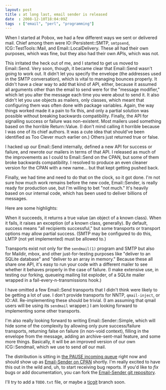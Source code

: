 ```yaml
---
layout: post
title : at long last, email sender is released
date  : 2008-12-10T18:04:09Z
tags  : ["email", "perl", "programming"]
---
```

When I started at Pobox, we had a few different ways we sent or delivered mail.
Chief among them were IO::Persistent::SMTP, `smtpsend`, ICG::TestTools::Mail,
and Email::LocalDelivery.  These all had their own purposes, which was fine,
but they also had their own APIs, which was not.

This irritated the heck out of me, and I started to get us moved to
Email::Send.  Very soon, though, it became clear that Email::Send wasn't going
to work out.  It didn't let you specify the envelope (the addresses used in the
SMTP conversation), which is vital to managing bounces properly.  It didn't
have a clear way to add that kind of API, either, because it assumed all
arguments other than the email to send were for the "message modifier," which
let you alter the message each time you were about to send it.  It also didn't
let you use objects as mailers, only classes, which meant that configuring them
was often done with package variables.  Again, the way things worked made it a
pain to fix this, and only a partial solution was possible without breaking
backwards compatibility.  Finally, the API for signalling success or failure
was non-existent.  Most mailers used something based on the horrible
Return::Value.  (I don't mind calling it horrible because I was one of its
chief authors.  It was a cute idea that should've been identified as Too Clever
much earlier on.)  Others just returned true or false.

I hacked up our Email::Send internally, defined a new API for success or
failure, and rewrote our mailers in terms of that API.  I released as much of
the improvements as I could to Email::Send on the CPAN, but some of them broke
backwards compatibility.  I resolved to produce an even cleaner version for the
CPAN with a new name... but that kept getting pushed back.

Finally, we had time and need to do that on the clock, so it got done.  I'm not
sure how much work remains before the new code, Email::Sender, is really ready
for production use, but I'm willing to bet "not much."  It's heavily based on
our internal code, which has been used to deliver billions of messages.

Here are some highlights:

When it succeeds, it returns a true value (an object of a known class).  When
it fails, it raises an exception (of a known class, generally).  By default,
success means "all recipients successful," but some transports or transport
options may allow partial success.  (SMTP may be configured to do this, LMTP
(not yet implemented) must be allowed to.)

Transports exist not only for the `sendmail(1)` program and SMTP but also for
Maildir, mbox, and other just-for-testing purposes like "deliver to an SQLite
database" and "deliver to an array in memory."  Because these all share one
API, it's easy to run your code with a different mailer to see whether it
behaves properly in the case of failure.  (I make extensive use, in testing our
forking, queueing mailing list exploder, of a SQLite mailer wrapped in a
fail-every-n-transmissions hook.)

I have omitted a few Email::Send transports that I didn't think were likely to
be getting a lot of use.  I don't provide transports for NNTP, `qmail-inject`,
or IO::All.  Re-implementing these should be trivial.  (I am assuming that
qmail users will be using its `sendmail` wrapper.)  I am looking forward to
implementing some other transports.

I'm also really looking forward to writing Email::Sender::Simple, which will
hide some of the complexity by allowing only pure success/failure transports,
returning false on failure (in non-void context), filling in the envelope from
the message, adding an archive-sent-mail feature, and some more things.
Basically, it will be an improved version of our own ICG::Sendmail, which we
use to send *all* our mail.

The distribution is sitting in [the PAUSE incoming
queue](http://pause.perl.org/incoming/Email-Sender-0.000.tar.gz) right now and
should show up as [Email-Sender on
CPAN](http://search.cpan.org/dist/Email-Sender/) shortly.  I'm really excited
to have this out in the wild and, uh, to start receiving bug reports.  If you'd
like to *fix* bugs or add documentation, you can fork the [Email-Sender git
repository](http://github.com/rjbs/email-sender).

I'll try to add a `TODO.txt` file, or maybe a
[ticgit](http://github.com/schacon/ticgit/wikis) branch soon.

